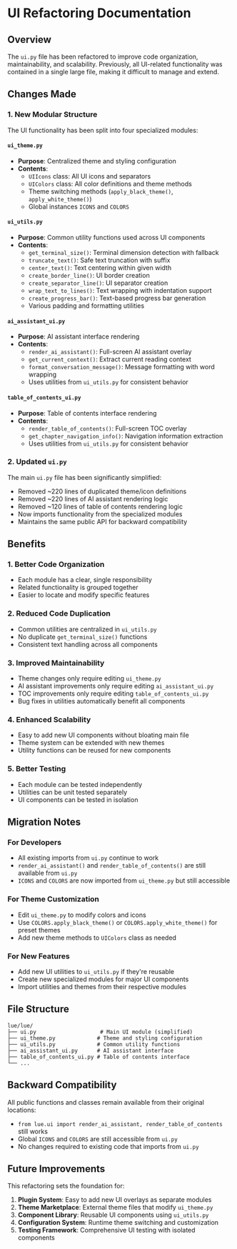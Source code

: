 # UI Refactoring Documentation

## Overview

The `ui.py` file has been refactored to improve code organization, maintainability, and scalability. Previously, all UI-related functionality was contained in a single large file, making it difficult to manage and extend.

## Changes Made

### 1. New Modular Structure

The UI functionality has been split into four specialized modules:

#### `ui_theme.py`
- **Purpose**: Centralized theme and styling configuration
- **Contents**:
  - `UIIcons` class: All UI icons and separators
  - `UIColors` class: All color definitions and theme methods
  - Theme switching methods (`apply_black_theme()`, `apply_white_theme()`)
  - Global instances `ICONS` and `COLORS`

#### `ui_utils.py`
- **Purpose**: Common utility functions used across UI components
- **Contents**:
  - `get_terminal_size()`: Terminal dimension detection with fallback
  - `truncate_text()`: Safe text truncation with suffix
  - `center_text()`: Text centering within given width
  - `create_border_line()`: UI border creation
  - `create_separator_line()`: UI separator creation
  - `wrap_text_to_lines()`: Text wrapping with indentation support
  - `create_progress_bar()`: Text-based progress bar generation
  - Various padding and formatting utilities

#### `ai_assistant_ui.py`
- **Purpose**: AI assistant interface rendering
- **Contents**:
  - `render_ai_assistant()`: Full-screen AI assistant overlay
  - `get_current_context()`: Extract current reading context
  - `format_conversation_message()`: Message formatting with word wrapping
  - Uses utilities from `ui_utils.py` for consistent behavior

#### `table_of_contents_ui.py`
- **Purpose**: Table of contents interface rendering
- **Contents**:
  - `render_table_of_contents()`: Full-screen TOC overlay
  - `get_chapter_navigation_info()`: Navigation information extraction
  - Uses utilities from `ui_utils.py` for consistent behavior

### 2. Updated `ui.py`

The main `ui.py` file has been significantly simplified:
- Removed ~220 lines of duplicated theme/icon definitions
- Removed ~220 lines of AI assistant rendering logic
- Removed ~120 lines of table of contents rendering logic
- Now imports functionality from the specialized modules
- Maintains the same public API for backward compatibility

## Benefits

### 1. **Better Code Organization**
- Each module has a clear, single responsibility
- Related functionality is grouped together
- Easier to locate and modify specific features

### 2. **Reduced Code Duplication**
- Common utilities are centralized in `ui_utils.py`
- No duplicate `get_terminal_size()` functions
- Consistent text handling across all components

### 3. **Improved Maintainability**
- Theme changes only require editing `ui_theme.py`
- AI assistant improvements only require editing `ai_assistant_ui.py`
- TOC improvements only require editing `table_of_contents_ui.py`
- Bug fixes in utilities automatically benefit all components

### 4. **Enhanced Scalability**
- Easy to add new UI components without bloating main file
- Theme system can be extended with new themes
- Utility functions can be reused for new components

### 5. **Better Testing**
- Each module can be tested independently
- Utilities can be unit tested separately
- UI components can be tested in isolation

## Migration Notes

### For Developers
- All existing imports from `ui.py` continue to work
- `render_ai_assistant()` and `render_table_of_contents()` are still available from `ui.py`
- `ICONS` and `COLORS` are now imported from `ui_theme.py` but still accessible

### For Theme Customization
- Edit `ui_theme.py` to modify colors and icons
- Use `COLORS.apply_black_theme()` or `COLORS.apply_white_theme()` for preset themes
- Add new theme methods to `UIColors` class as needed

### For New Features
- Add new UI utilities to `ui_utils.py` if they're reusable
- Create new specialized modules for major UI components
- Import utilities and themes from their respective modules

## File Structure

```
lue/lue/
├── ui.py                    # Main UI module (simplified)
├── ui_theme.py             # Theme and styling configuration
├── ui_utils.py             # Common utility functions
├── ai_assistant_ui.py      # AI assistant interface
├── table_of_contents_ui.py # Table of contents interface
└── ...
```

## Backward Compatibility

All public functions and classes remain available from their original locations:
- `from lue.ui import render_ai_assistant, render_table_of_contents` still works
- Global `ICONS` and `COLORS` are still accessible from `ui.py`
- No changes required to existing code that imports from `ui.py`

## Future Improvements

This refactoring sets the foundation for:
1. **Plugin System**: Easy to add new UI overlays as separate modules
2. **Theme Marketplace**: External theme files that modify `ui_theme.py`
3. **Component Library**: Reusable UI components using `ui_utils.py`
4. **Configuration System**: Runtime theme switching and customization
5. **Testing Framework**: Comprehensive UI testing with isolated components